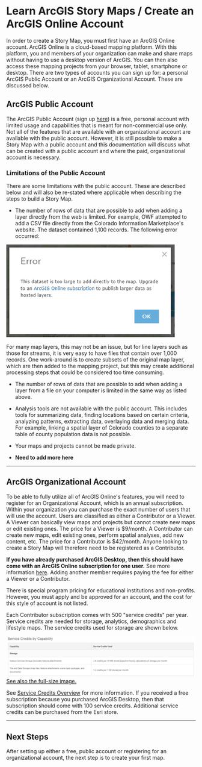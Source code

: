 # Learn ArcGIS Story Maps / Create an ArcGIS Online Account #

In order to create a Story Map, you must first have an ArcGIS Online account.  ArcGIS Online is a cloud-based mapping platform.  With this
platform, you and members of your organization can make and share maps without having to use a desktop version of ArcGIS.  You can then also 
access these mapping projects from your browser, tablet, smartphone or desktop. 
There are two types of accounts you can sign up for:  a personal ArcGIS Public Account or an ArcGIS Organizational Account.  These are discussed
below.

## ArcGIS Public Account ##

The ArcGIS Public Account (sign up [here](https://www.arcgis.com/home/signin.html)) is a free, personal account with limited usage and
capabilities that is meant for non-commercial use only.  Not all of the features that are available with an organizational account are
available with the public account.  However, it is still possible to make a Story Map with a public account and this documentation will discuss
what can be created with a public account and where the paid, organizational account is necessary. 

### Limitations of the Public Account ###

There are some limitations with the public account.  These are described below and will also be re-stated where applicable when describing
 the steps to build a Story Map.

* The number of rows of data that are possible to add when adding a layer directly from the web is limited. For example, OWF attempted to add a 
CSV file directly from the Colorado Information Marketplace's website.  The dataset contained 1,100 records.  The following error occurred:
 
![Data Load Error](create-account-images/dataloaderror.png)

For many map layers, this may not be an issue, but for line layers such as those for streams, it is very easy to have files that contain over
1,000 records.  One work-around is to create subsets of the original map layer, which are then added to the mapping project, but this may create
 additional processing steps that could be considered too time consuming.

* The number of rows of data that are possible to add when adding a layer from a file on your computer is limited in the same way as listed
above.

* Analysis tools are not available with the public account.  This includes tools for summarizing data, finding locations based on certain
 criteria, analyzing patterns, extracting data, overlaying data and merging data.  For example, linking a spatial layer of Colorado counties to 
 a separate table of county population data is not possible.

* Your maps and projects cannot be made private.

* **Need to add more here**

--------------------

## ArcGIS Organizational Account ##

To be able to fully utilize all of ArcGIS Online's features, you will need to register for an Organizational Account, which is an
annual subscription.  Within your organization you can purchase the exact number of users that will use the account.  Users are classified as
either a Contributor or a Viewer.  A Viewer can basically view maps and projects but cannot create new maps or edit existing ones.  The price
 for a Viewer is $9/month.  A Contributor can create new maps, edit existing ones, perform spatial analyses, add new content, etc.  The price 
 for a Contributor is $42/month.  Anyone looking to create a Story Map will therefore need to be registered as a Contributor.
 
**If you have already purchased ArcGIS Desktop, then this should have come with an ArcGIS Online subscription for one user.**  See more information
[here](http://www.esri.com/esri-news/arcnews/winter1314articles/arcgis-for-desktop-now-includes-arcgis-online-subscription).  Adding another member 
requires paying the fee for either a Viewer or a Contributor.
 
There is special program pricing for educational institutions and non-profits.  However, you must apply and be approved for an account, and 
the cost for this style of account is not listed.
 
Each Contributor subscription comes with 500 "service credits" per year.  Service credits are needed for storage, analytics, demographics and
lifestyle maps.  The service credits used for storage are shown below.

![Service Credits](create-account-images/servicecredits.png)
<a href="../create-account-images/servicecredits.png">See also the full-size image.</a>

See [Service Credits Overview](http://www.arcgis.com/features/plans/credits.html) for more information.  If you received a free subscription 
because you purchased ArcGIS Desktop, then that subscription should come with 100 service credits.  Additional service credits can be
 purchased from the Esri store.
    
--------------------

## Next Steps ##

After setting up either a free, public account or registering for an organizational account, the next step is to create your first map.

